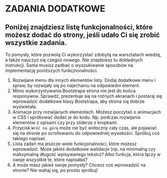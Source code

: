 # ZADANIA DODATKOWE

## Poniżej znajdziesz listę funkcjonalności, które możesz dodać do strony, jeśli udało Ci się zrobić wszystkie zadania. 

To pomysły, które pozwolą Ci wykorzystać zdobytą na warsztatach wiedzę, a także nauczyć się czegoś nowego. Nie znajdziesz tu dokładnych instrukcji. Sama musisz zadbać o wyszukiwanie sposobów na implementację poniższych funkcjnonalności. 

1. Rozwijane menu dla innych elementów listy. Dodaj dodatkowe menu i spraw, by rozwijały się po najechaniu na odpowiedni element.
2. Mimo wykorzystywania Bootstrapa strona nie jest do końca responywna. Sprawdź, prezentuje się na rożnych ekranach i postaraj się wprowadzić dodatkowe klasy Bootstrapa, aby strona się dobrze wyświetała. 
2. Animacje przy rozwijanych elementach. Możesz poczytać o animacjach w CSS i spróbować dodać je do kodu. Np. podczas rozwijania elementów z opisami czy przy sliderze z kropkami.
3. Przycisk `Wróć na górę` może nie być widoczny cały czas, ale pojawiać się na stronie po scrollowaniu do odpowiedniej wysokości. Spróbuj coś takiego napisać.
4. Lista zadań ma jeszcze wiele funkcjonalności, które możesz wprowadzić. Może jakieś dodatkowe walidacje (np. na minimalną czy maksymalną długość wpisywanego tekstu)? Albo funkcja, która łączy w swoje wszystkie te, które napisałaś?
5. A może masz jakieś swoje pomysły? Chcesz coś wprowadzić na stronie? Nie wahaj się, po prostu spróbuj!

